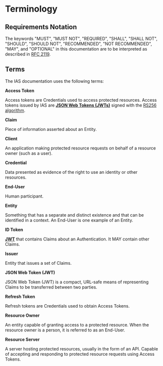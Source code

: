 # Terminology

## Requirements Notation

The keywords "MUST", "MUST NOT", "REQUIRED", "SHALL", "SHALL NOT", "SHOULD", "SHOULD NOT", "RECOMMENDED", "NOT RECOMMENDED", "MAY", and "OPTIONAL" in this documentation are to be interpreted as described in [RFC 2119](https://openid.net/specs/openid-connect-core-1_0.html#RFC2119).

## Terms

The IAS documentation uses the following terms:

**Access Token**

Access tokens are Credentials used to access protected resources. Access tokens issued by IAS are **[JSON Web Tokens (JWTs)](https://openid.net/specs/openid-connect-core-1_0.html#JWT)** signed with the [RS256 algorithm](https://datatracker.ietf.org/doc/html/rfc7518#section-3).

**Claim**

Piece of information asserted about an Entity.

**Client**

An application making protected resource requests on behalf of a resource owner (such as a user).

**Credential**

Data presented as evidence of the right to use an identity or other resources.

**End-User**

Human participant.

**Entity**

Something that has a separate and distinct existence and that can be identified in a context. An End-User is one example of an Entity.

**ID Token**

**[JWT](https://openid.net/specs/openid-connect-core-1_0.html#JWT)** that contains Claims about an Authentication. It MAY contain other Claims.

**Issuer**

Entity that issues a set of Claims.

**JSON Web Token (JWT)**

JSON Web Token (JWT) is a compact, URL-safe means of representing Claims to be transferred between two parties.

**Refresh Token**

Refresh tokens are Credentials used to obtain Access Tokens.

**Resource Owner**

An entity capable of granting access to a protected resource. When the resource owner is a person, it is referred to as an End-User.

**Resource Server**

A server hosting protected resources, usually in the form of an API. Capable of accepting and responding to protected resource requests using Access Tokens.
